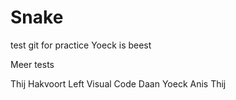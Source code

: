 # Snake
test git for practice 
Yoeck is beest

Meer tests 

Thij Hakvoort Left Visual Code
Daan
Yoeck
Anis
Thij
